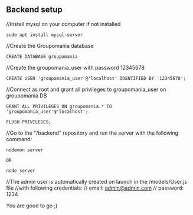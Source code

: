 ## Backend setup

//Install mysql on your computer if not installed
```
sudo apt install mysql-server
```

//Create the Groupomania database
```
CREATE DATABASE groupomania
```

//Create the groupomania_user with password 12345678
```
CREATE USER 'groupomania_user'@'localhost' IDENTIFIED BY '12345678';
```

//Connect as root and grant all privileges to groupomania_user on groupomania DB
```
GRANT ALL PRIVILEGES ON groupomania.* TO 'groupomania_user'@'localhost';

FLUSH PRIVILEGES;
```

//Go to the "/backend" repository and run the server with the following command:
```
nodemon server

OR

node server
```

//The admin user is automatically created on launch in the /models/User.js file
//with following credentials:
// email: admin@admin.com
// password: 1234


You are good to go ;)